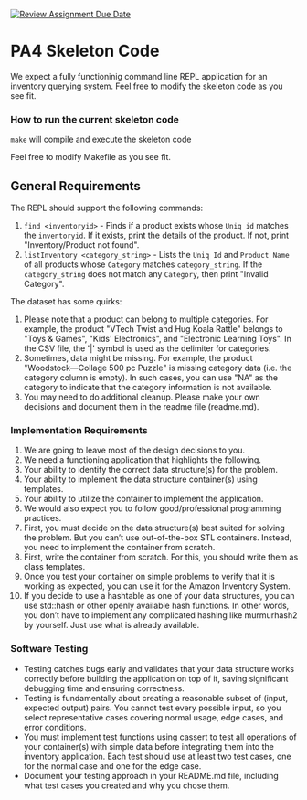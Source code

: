 [![Review Assignment Due Date](https://classroom.github.com/assets/deadline-readme-button-22041afd0340ce965d47ae6ef1cefeee28c7c493a6346c4f15d667ab976d596c.svg)](https://classroom.github.com/a/pAwGQi_N)

# PA4 Skeleton Code
We expect a fully functioninig command line REPL application for an inventory querying system. Feel free to modify the skeleton code as you see fit.

### How to run the current skeleton code
`make` will compile and execute the skeleton code

Feel free to modify Makefile as you see fit.



## General Requirements
The REPL should support the following commands:

1. `find <inventoryid>` - Finds if a product exists whose `Uniq id` matches the
`inventoryid`. If it exists, print the details of the product. If not, print
"Inventory/Product not found".
2. `listInventory <category_string>` - Lists the `Uniq Id` and `Product Name` of
all products whose `Category` matches `category_string`. If the
`category_string` does not match any `Category`, then print "Invalid Category".


The dataset has some quirks:

1. Please note that a product can belong to multiple categories. For example,
   the product "VTech Twist and Hug Koala Rattle" belongs to "Toys & Games",
   "Kids' Electronics", and "Electronic Learning Toys". In the CSV file, the '|'
   symbol is used as the delimiter for categories.
2. Sometimes, data might be missing. For example, the product "Woodstock—Collage
   500 pc Puzzle" is missing category data (i.e. the category column is empty).
   In such cases, you can use "NA" as the category to indicate that the category
   information is not available.
3. You may need to do additional cleanup. Please make your own decisions and
   document them in the readme file (readme.md).

### Implementation Requirements
1. We are going to leave most of the design decisions to you.
2. We need a functioning application that highlights the following.
  1. Your ability to identify the correct data structure(s) for the problem.
  2. Your ability to implement the data structure container(s) using templates.
  3. Your ability to utilize the container to implement the application.
  4. We would also expect you to follow good/professional programming practices.
3. First, you must decide on the data structure(s) best suited for solving the
   problem. But you can’t use out-of-the-box STL containers. Instead, you need
   to implement the container from scratch.
  1. First, write the container from scratch. For this, you should write them as
     class templates.
  2. Once you test your container on simple problems to verify that it is
     working as expected, you can use it for the Amazon Inventory System.
4. If you decide to use a hashtable as one of your data structures, you can use
   std::hash or other openly available hash functions. In other words, you don’t
   have to implement any complicated hashing like murmurhash2 by yourself. Just
   use what is already available.


### Software Testing
- Testing catches bugs early and validates that your data structure works correctly before
building the application on top of it, saving significant debugging time and ensuring
correctness.
- Testing is fundamentally about creating a reasonable subset of (input, expected output)
pairs. You cannot test every possible input, so you select representative cases covering
normal usage, edge cases, and error conditions.
- You must implement test functions using cassert to test all operations of your
container(s) with simple data before integrating them into the inventory application.
Each test should use at least two test cases, one for the normal case and one for the
edge case.
- Document your testing approach in your README.md file, including what test cases you
created and why you chose them.
